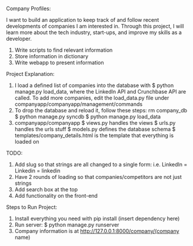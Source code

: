 Company Profiles:

I want to build an application to keep track of and follow recent developments of companies I am interested in. 
Through this project, I will learn more about the tech industry, start-ups, and improve my skills as a developer.

1. Write scripts to find relevant information
2. Store information in dictionary
3. Write webapp to present information

Project Explanation:

1. I load a defined list of companies into the database with $ python manage.py load_data, where the LinkedIn API and Crunchbase API are called.
   To add more companies, edit the load_data.py file under companyapp/companyapp/management/commands
2. To drop the database and reload it, follow these steps:
   rm company_db
   $ python manage.py syncdb
   $ python manage.py load_data
3. companyapp/companyapp
   $ views.py handles the views
   $ urls.py handles the urls stuff
   $ models.py defines the database schema
   $ templates/company_details.html is the template that everything is loaded on

TODO:

1. Add slug so that strings are all changed to a single form: i.e. LinkedIn = Linkedin = linkedin
2. Have 2 rounds of loading so that companies/competitors are not just strings
3. Add search box at the top
4. Add functionality on the front-end

Steps to Run Project:

1. Install everything you need with pip install (insert dependency here)
2. Run server: $ python manage.py runserver
3. Company information is at http://127.0.0.1:8000/company/(company name)
